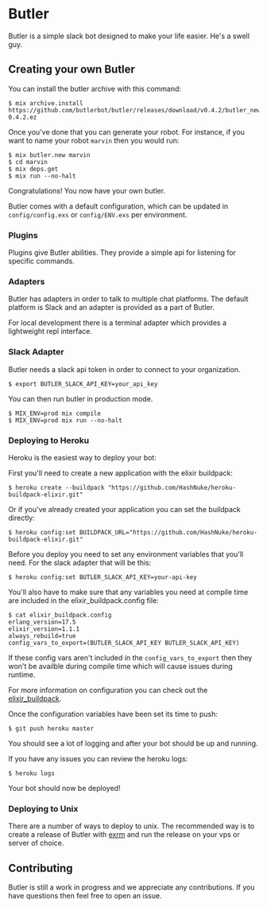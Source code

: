 Butler
======

Butler is a simple slack bot designed to make your life easier.  He's a swell guy.

## Creating your own Butler

You can install the butler archive with this command:

    $ mix archive.install https://github.com/butlerbot/butler/releases/download/v0.4.2/butler_new-0.4.2.ez

Once you've done that you can generate your robot. For instance, if you want
to name your robot `marvin` then you would run:

    $ mix butler.new marvin
    $ cd marvin
    $ mix deps.get
    $ mix run --no-halt

Congratulations! You now have your own butler.

Butler comes with a default configuration, which can be updated in `config/config.exs` or `config/ENV.exs` per environment.

### Plugins

Plugins give Butler abilities. They provide a simple api for listening for
specific commands.

### Adapters

Butler has adapters in order to talk to multiple chat platforms. The default platform
is Slack and an adapter is provided as a part of Butler.

For local development there is a terminal adapter which provides a lightweight
repl interface.

### Slack Adapter

Butler needs a slack api token in order to connect to your organization.

    $ export BUTLER_SLACK_API_KEY=your_api_key

You can then run butler in production mode.

    $ MIX_ENV=prod mix compile
    $ MIX_ENV=prod mix run --no-halt

### Deploying to Heroku

Heroku is the easiest way to deploy your bot:

First you'll need to create a new application with the elixir buildpack:

    $ heroku create --buildpack "https://github.com/HashNuke/heroku-buildpack-elixir.git"

Or if you've already created your application you can set the buildpack directly:

    $ heroku config:set BUILDPACK_URL="https://github.com/HashNuke/heroku-buildpack-elixir.git"

Before you deploy you need to set any environment variables that you'll need.
For the slack adapter that will be this:

    $ heroku config:set BUTLER_SLACK_API_KEY=your-api-key

You'll also have to make sure that any variables you need at compile time are
included in the elixir_buildpack.config file:

    $ cat elixir_buildpack.config
    erlang_version=17.5
    elixir_version=1.1.1
    always_rebuild=true
    config_vars_to_export=(BUTLER_SLACK_API_KEY BUTLER_SLACK_API_KEY)

If these config vars aren't included in the `config_vars_to_export` then they
won't be availble during compile time which will cause issues during runtime.

For more information on configuration you can check out the [elixir_buildpack](https://github.com/HashNuke/heroku-buildpack-elixir).

Once the configuration variables have been set its time to push:

    $ git push heroku master

You should see a lot of logging and after your bot should be up and running.

If you have any issues you can review the heroku logs:

    $ heroku logs

Your bot should now be deployed!

### Deploying to Unix

There are a number of ways to deploy to unix. The recommended way is to create
a release of Butler with [exrm](https://github.com/bitwalker/exrm) and run the
release on your vps or server of choice.

## Contributing

Butler is still a work in progress and we appreciate any contributions. If you
have questions then feel free to open an issue.

